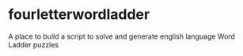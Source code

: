 # fourletterwordladder
A place to build a script to solve and generate english language Word Ladder puzzles
